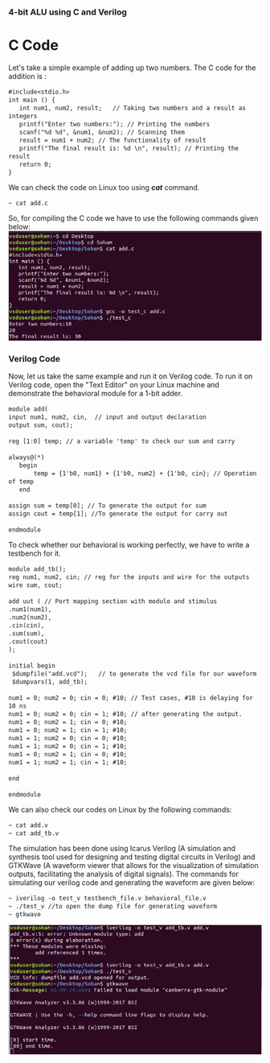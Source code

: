 ### 4-bit ALU using C and Verilog ###
# C Code #
Let's take a simple example of adding up two numbers. The C code for the addition is :
```
#include<stdio.h>
int main () {
   int num1, num2, result;   // Taking two numbers and a result as integers
   printf("Enter two numbers:"); // Printing the numbers
   scanf("%d %d", &num1, &num2); // Scanning them
   result = num1 + num2; // The functionality of result
   printf("The final result is: %d \n", result); // Printing the result
   return 0;
}
```
We can check the code on Linux too using ***cat*** command.
```
~ cat add.c
```
So, for compiling the C code we have to use the following commands given below:
![Compilation](/week1/Task2/Addition/c.png)

### Verilog Code ###

Now, let us take the same example and run it on Verilog code. To run it on Verilog code, open the "Text Editor" on your Linux machine and demonstrate the behavioral module for a 1-bit adder.
```
module add( 
input num1, num2, cin,  // input and output declaration
output sum, cout);

reg [1:0] temp; // a variable 'temp' to check our sum and carry

always@(*)
   begin
       temp = {1'b0, num1} + {1'b0, num2} + {1'b0, cin}; // Operation of temp
   end

assign sum = temp[0]; // To generate the output for sum
assign cout = temp[1]; //To generate the output for carry out

endmodule 
```
To check whether our behavioral is working perfectly, we have to write a testbench for it.
```
module add_tb();
reg num1, num2, cin; // reg for the inputs and wire for the outputs
wire sum, cout;

add uut ( // Port mapping section with modulo and stimulus
.num1(num1),
.num2(num2),
.cin(cin),
.sum(sum),
.cout(cout)
);

initial begin  
 $dumpfile("add.vcd");   // to generate the vcd file for our waveform
 $dumpvars(1, add_tb);

num1 = 0; num2 = 0; cin = 0; #10; // Test cases, #10 is delaying for 10 ns 
num1 = 0; num2 = 0; cin = 1; #10; // after generating the output.
num1 = 0; num2 = 1; cin = 0; #10;
num1 = 0; num2 = 1; cin = 1; #10;
num1 = 1; num2 = 0; cin = 0; #10;
num1 = 1; num2 = 0; cin = 1; #10;
num1 = 0; num2 = 1; cin = 0; #10;
num1 = 1; num2 = 1; cin = 1; #10;

end

endmodule
```
We can also check our codes on Linux by the following commands:
```
~ cat add.v
~ cat add_tb.v
```
The simulation has been done using Icarus Verilog (A simulation and synthesis tool used for designing and testing digital circuits in Verilog) and GTKWave (A waveform viewer that allows for the visualization of simulation outputs, facilitating the analysis of digital signals). The commands for simulating our verilog code and generating the waveform are given below:
```
~ iverilog -o test_v testbench_file.v behavioral_file.v
~ ./test_v //to open the dump file for generating waveform
~ gtkwave
```
![compilation](/week1/Task2/Addition/verilog_compilation.png)


